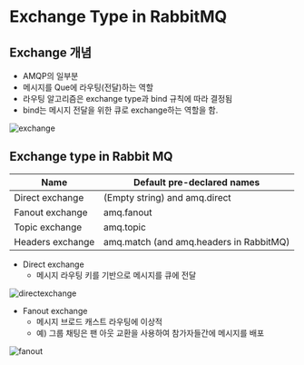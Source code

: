 # Exchange Type in RabbitMQ

## Exchange 개념

* AMQP의 일부분
* 메시지를 Que에 라우팅(전달)하는 역할
* 라우팅 알고리즘은 exchange type과 bind 규칙에 따라 결정됨
* bind는 메시지 전달을 위한 큐로 exchange하는 역할을 함.

![exchange](https://www.rabbitmq.com/img/tutorials/intro/hello-world-example-routing.png)

## Exchange type in Rabbit MQ

| Name             | Default pre-declared names              |
| ---------------- | --------------------------------------- |
| Direct exchange  | (Empty string) and amq.direct           |
| Fanout exchange  | amq.fanout                              |
| Topic exchange   | amq.topic                               |
| Headers exchange | amq.match (and amq.headers in RabbitMQ) |

* Direct exchange
  * 메시지 라우팅 키를 기반으로 메시지를 큐에 전달

![directexchange](https://www.rabbitmq.com/img/tutorials/intro/exchange-direct.png)

* Fanout exchange
  * 메시지 브로드 캐스트 라우팅에 이상적
  * 예) 그룹 채팅은 팬 아웃 교환을 사용하여 참가자들간에 메시지를 배포

![fanout](https://www.rabbitmq.com/img/tutorials/intro/exchange-fanout.png)



